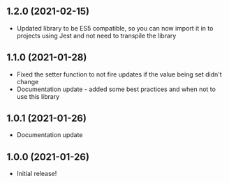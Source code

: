 ## 1.2.0 (2021-02-15)
* Updated library to be ES5 compatible, so you can now import it in to projects using Jest and not need to transpile the library

## 1.1.0 (2021-01-28)
* Fixed the setter function to not fire updates if the value being set didn't change
* Documentation update - added some best practices and when not to use this library

## 1.0.1 (2021-01-26)
* Documentation update

## 1.0.0 (2021-01-26)
* Initial release!
